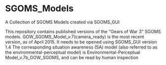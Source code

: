 # SGOMS_Models
A Collection of SGOMS Models created via SGOMS_GUI

This repository contains published versions of the "Gears of War 3" SGOMS models.
GOW_SGOMS_Model_v.7(camera_ready) is the most recent version, as of April 2015. 
It needs to be opened using SGOMS_GUI version 1.4
The corresponding situation awareness (SA) model (also referred to as the environmental-perceptual model)
is Environmental-Perceptual Model_v.7b_GOW_SGOMS, and can be read by human inspection
